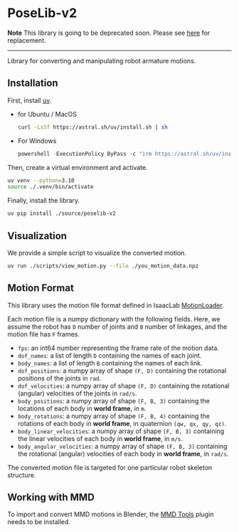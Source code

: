 # PoseLib-v2

**Note** This library is going to be deprecated soon. Please see [here](https://github.com/T-K-233/MikuMotionTools) for replacement.

---

Library for converting and manipulating robot armature motions.


## Installation

First, install [uv](https://docs.astral.sh/uv/).

- for Ubuntu / MacOS
    ```bash
    curl -LsSf https://astral.sh/uv/install.sh | sh
    ```

- For Windows
    ```powershell
    powershell -ExecutionPolicy ByPass -c "irm https://astral.sh/uv/install.ps1 | iex"
    ```

Then, create a virtual environment and activate.

```bash
uv venv --python=3.10
source ./.venv/bin/activate
```

Finally, install the library.

```bash
uv pip install ./source/poselib-v2
```


## Visualization

We provide a simple script to visualize the converted motion.

```bash
uv run ./scripts/view_motion.py --file ./you_motion_data.npz
```


## Motion Format

This library uses the motion file format defined in IsaacLab [MotionLoader](https://github.com/isaac-sim/IsaacLab/blob/main/source/isaaclab_tasks/isaaclab_tasks/direct/humanoid_amp/motions/motion_loader.py#L12).

Each motion file is a numpy dictionary with the following fields. Here, we assume the robot has `D` number of joints and `B` number of linkages, and the motion file has `F` frames.

- `fps`: an int64 number representing the frame rate of the motion data.
- `dof_names`: a list of length `D` containing the names of each joint.
- `body_names`: a list of length `B` containing the names of each link.
- `dof_positions`: a numpy array of shape `(F, D)` containing the rotational positions of the joints in `rad`.
- `dof_velocities`: a numpy array of shape `(F, D)` containing the rotational (angular) velocities of the joints in `rad/s`.
- `body_positions`: a numpy array of shape `(F, B, 3)` containing the locations of each body in **world frame**, in `m`.
- `body_rotations`: a numpy array of shape `(F, B, 4)` containing the rotations of each body in **world frame**, in quaternion `(qw, qx, qy, qz)`.
- `body_linear_velocities`: a numpy array of shape `(F, B, 3)` containing the linear velocities of each body in **world frame**, in `m/s`.
- `body_angular_velocities`: a numpy array of shape `(F, B, 3)` containing the rotational (angular) velocities of each body in **world frame**, in `rad/s`.

The converted motion file is targeted for one particular robot skeleton structure. 

<!-- To ensure best performance, also make sure that the frame rate matches the training environment policy update rate to avoid interpolations. -->


## Working with MMD

To import and convert MMD motions in Blender, the [MMD Tools](https://extensions.blender.org/add-ons/mmd-tools/) plugin needs to be installed.

